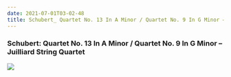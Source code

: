 ```yaml
---
date: 2021-07-01T03-02-48
title: Schubert_ Quartet No. 13 In A Minor / Quartet No. 9 In G Minor – Juilliard String Quartet
---
```

### Schubert: Quartet No. 13 In A Minor / Quartet No. 9 In G Minor – Juilliard String Quartet


[1]: https://www.discogs.com/release/11121617

[![](https://img.discogs.com/cmXKx8HEu0MQ0BIET6Z61Lf486Y=/fit-in/600x613/filters:strip_icc():format(jpeg):mode_rgb():quality(90)/discogs-images/R-11121617-1625324650-5618.jpeg.jpg)][1]
